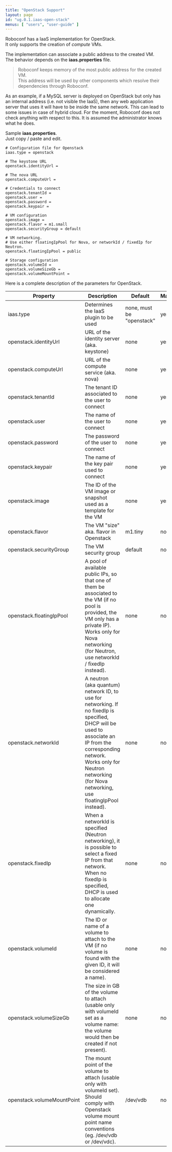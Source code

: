 ```yaml
---
title: "OpenStack Support"
layout: page
id: "ug.0.1.iaas-open-stack"
menus: [ "users", "user-guide" ]
---
```


Roboconf has a IaaS implementation for OpenStack.  
It only supports the creation of *compute* VMs.

The implementation can associate a public address to the created VM.  
The behavior depends on the **iaas.properties** file.
  
> Roboconf keeps memory of the most public address for the created VM.  
> This address will be used by other components which resolve their dependencies through Roboconf.

As an example, if a MySQL server is deployed on OpenStack but only has an internal address (i.e. not
visible the IaaS), then any web application server that uses it will have to be inside the same network.
This can lead to some issues in case of hybrid cloud. For the moment, Roboconf does not check anything 
with respect to this. It is assumed the administrator knows what he does.

Sample **iaas.properties**.  
Just copy / paste and edit.

``` properties
# Configuration file for Openstack
iaas.type = openstack

# The keystone URL
openstack.identityUrl = 

# The nova URL
openstack.computeUrl = 

# Credentials to connect
openstack.tenantId = 
openstack.user = 
openstack.password = 
openstack.keypair = 

# VM configuration
openstack.image = 
openstack.flavor = m1.small
openstack.securityGroup = default

# VM networking.
# Use either floatingIpPool for Nova, or networkId / fixedIp for Neutron.
openstack.floatingIpPool = public

# Storage configuration
openstack.volumeId =
openstack.volumeSizeGb =
openstack.volumeMountPoint =
```

Here is a complete description of the parameters for OpenStack.

| Property | Description | Default | Mandatory |
| --- | --- | --- | --- |
| iaas.type | Determines the IaaS plugin to be used | none, must be "openstack" | yes |
| openstack.identityUrl | URL of the identity server (aka. keystone) | none | yes |
| openstack.computeUrl | URL of the compute service (aka. nova) | none | yes |
| openstack.tenantId | The tenant ID associated to the user to connect | none | yes |
| openstack.user | The name of the user to connect | none | yes |
| openstack.password | The password of the user to connect | none | yes |
| openstack.keypair | The name of the key pair used to connect | none | yes |
| openstack.image | The ID of the VM image or snapshot used as a template for the VM | none | yes |
| openstack.flavor | The VM "size" aka. flavor in Openstack | m1.tiny | no |
| openstack.securityGroup | The VM security group | default | no |
| openstack.floatingIpPool | A pool of available public IPs, so that one of them be associated to the VM (if no pool is provided, the VM only has a private IP). Works only for Nova networking (for Neutron, use networkId / fixedIp instead). | none | no |
| openstack.networkId | A neutron (aka quantum) network ID, to use for networking. If no fixedIp is specified, DHCP will be used to associate an IP from the corresponding network. Works only for Neutron networking (for Nova networking, use floatingIpPool instead). | none | no |
| openstack.fixedIp | When a networkId is specified (Neutron networking), it is possible to select a fixed IP from that network. When no fixedIp is specified, DHCP is used to allocate one dynamically. | none | no |
| openstack.volumeId | The ID or name of a volume to attach to the VM (if no volume is found with the given ID, it will be considered a name). | none | no |
| openstack.volumeSizeGb | The size in GB of the volume to attach (usable only with volumeId set as a volume name: the volume would then be created if not present). | none | no |
| openstack.volumeMountPoint | The mount point of the volume to attach (usable only with volumeId set). Should comply with Openstack volume mount point name conventions (eg. /dev/vdb or /dev/vdc). | /dev/vdb | no |

